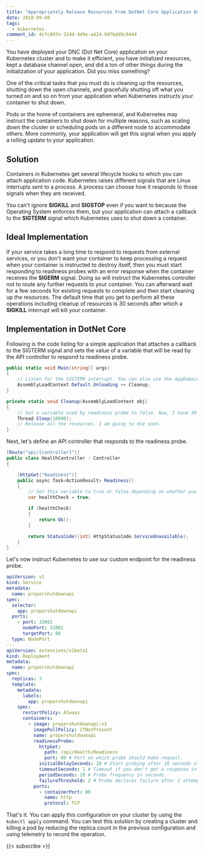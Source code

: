```yaml
---
title: "Appropriately Release Resources From DotNet Core Application Deployed in Kubernetes Cluster"
date: 2018-09-08
tags:
  - kubernetes
comment_id: 4cfc807e-324d-4d9e-a424-997bdd9c9444
---
```


You have deployed your DNC (Dot Net Core) application on your Kubernetes cluster and to make it efficient, you have initialized resources, kept a database channel open, and did a ton of other things during the initialization of your application. Did you miss something?

One of the critical tasks that you must do is cleaning up the resources, shutting down the open channels, and gracefully shutting off what you turned on and so on from your application when Kubernetes instructs your container to shut down.

Pods or the home of containers are ephemeral, and Kubernetes may instruct the containers to shut down for multiple reasons, such as scaling down the cluster or scheduling pods on a different node to accommodate others. More commonly, your application will get this signal when you apply a rolling update to your application.

## Solution

Containers in Kubernetes get several lifecycle hooks to which you can attach application code. Kubernetes raises different signals that are Linux interrupts sent to a process. A process can choose how it responds to those signals when they are received.

You can't ignore **SIGKILL** and **SIGSTOP** even if you want to because the Operating System enforces them, but your application can attach a callback to the **SIGTERM** signal which Kubernetes uses to shut down a container.

## Ideal Implementation

If your service takes a long time to respond to requests from external services, or you don't want your container to keep processing a request when your container is instructed to destroy itself, then you must start responding to readiness probes with an error response when the container receives the **SIGERM** signal. Doing so will instruct the Kubernetes controller not to route any further requests to your container. You can afterward wait for a few seconds for existing requests to complete and then start cleaning up the resources. The default time that you get to perform all these operations including cleanup of resources is 30 seconds after which a **SIGKILL** interrupt will kill your container.

## Implementation in DotNet Core

Following is the code listing for a simple application that attaches a callback to the SIGTERM signal and sets the value of a variable that will be read by the API controller to respond to readiness probe.

```c#
public static void Main(string[] args)
{
    // Listen for the SIGTERM interrupt. You can also use the AppDomain.CurrentDomain.ProcessExit event.
    AssemblyLoadContext.Default.Unloading += Cleanup;
}

private static void Cleanup(AssemblyLoadContext obj)
{
    // Set a variable used by readiness probe to false. Now, I have 30 seconds to live.
    Thread.Sleep(10000);
    // Release all the resources. I am going to die soon.
}
```

Next, let's define an API controller that responds to the readiness probe.

```c#
[Route("api/[controller]")]
public class HealthController : Controller
{

    [HttpGet("Readiness")]
    public async Task<ActionResult> Readiness()
    {
        // Set this variable to true or false depending on whether you want to receive more requests.
        var healthCheck = true;

        if (healthCheck)
        {
            return Ok();
        }

        return StatusCode((int) HttpStatusCode.ServiceUnavailable);
    }
}
```

Let's now instruct Kubernetes to use our custom endpoint for the readiness probe.

```yaml
apiVersion: v1
kind: Service
metadata:
  name: propershutdownapi
spec:
  selector:
    app: propershutdownapi
  ports:
    - port: 32001
      nodePort: 32001
      targetPort: 80
  type: NodePort
---
apiVersion: extensions/v1beta1
kind: Deployment
metadata:
  name: propershutdownapi
spec:
  replicas: 3
  template:
    metadata:
      labels:
        app: propershutdownapi
    spec:
      restartPolicy: Always
      containers:
        - image: propershutdownapi:v1
          imagePullPolicy: IfNotPresent
          name: propershutdownapi
          readinessProbe:
            httpGet:
              path: /api/Health/Readiness
              port: 80 # Port on which probe should make request.
            initialDelaySeconds: 10 # Start probing after 10 seconds of container creation.
            timeoutSeconds: 1 # Timeout if you don't get a response in 1 second.
            periodSeconds: 10 # Probe frequency in seconds.
            failureThreshold: 2 # Probe declares failure after 2 attempts.
          ports:
            - containerPort: 80
              name: http
              protocol: TCP
```

That's it. You can apply this configuration on your cluster by using the `kubectl apply` command. You can test this solution by creating a cluster and killing a pod by reducing the replica count in the previous configuration and using telemetry to record the operation.

{{< subscribe >}}
